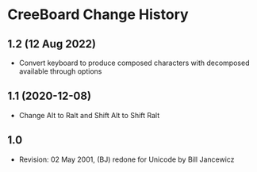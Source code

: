 CreeBoard Change History
====================

1.2 (12 Aug 2022)
-------------------
* Convert keyboard to produce composed characters with decomposed available through options

1.1 (2020-12-08)
----------------
*  Change Alt to Ralt and Shift Alt to Shift Ralt

1.0
----------------
* Revision: 02 May 2001, (BJ) redone for Unicode by Bill Jancewicz
